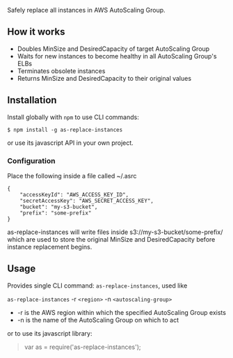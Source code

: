 Safely replace all instances in AWS AutoScaling Group.

## How it works

- Doubles MinSize and DesiredCapacity of target AutoScaling Group
- Waits for new instances to become healthy in all AutoScaling Group's ELBs
- Terminates obsolete instances
- Returns MinSize and DesiredCapacity to their original values

## Installation

Install globally with `npm` to use CLI commands:

```
$ npm install -g as-replace-instances
```

or use its javascript API in your own project.

### Configuration

Place the following inside a file called ~/.asrc

```plain
{
    "accessKeyId": "AWS_ACCESS_KEY_ID",
    "secretAccessKey": "AWS_SECRET_ACCESS_KEY",
    "bucket": "my-s3-bucket",
    "prefix": "some-prefix"
}
```

as-replace-instances will write files inside s3://my-s3-bucket/some-prefix/
which are used to store the original MinSize and DesiredCapacity before instance
replacement begins.

## Usage

Provides single CLI command: `as-replace-instances`, used like

`as-replace-instances` -r `<region>` -n `<autoscaling-group>`

- -r is the AWS region within which the specified AutoScaling Group exists
- -n is the name of the AutoScaling Group on which to act

or to use its javascript library:

> var as = require('as-replace-instances');
